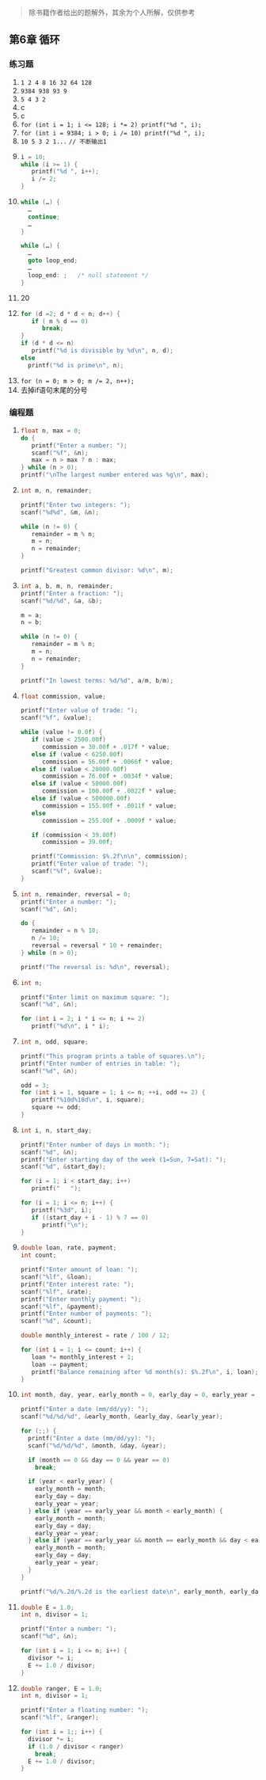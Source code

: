 > 除书籍作者给出的题解外，其余为个人所解，仅供参考

## 第6章 循环

### 练习题

1. `1 2 4 8 16 32 64 128 `
2. `9384 938 93 9 `
3. `5 4 3 2`
4. c
5. c
6. `for (int i = 1; i <= 128; i *= 2) printf("%d ", i);`
7. `for (int i = 9384; i > 0; i /= 10) printf("%d ", i);`
8. `10 5 3 2 1...` `// 不断输出1`
9. ```c
   i = 10;
   while (i >= 1) {
      printf("%d ", i++);
      i /= 2;
   }
   ```
10. ```c
    while (…) {
      …
      continue;
      …
    }

    while (…) {
      …
      goto loop_end;
      …
      loop_end: ;   /* null statement */
    }
    ```
11. 20
12. ```c
    for (d =2; d * d < n; d++) {
       if ( n % d == 0)
          break;
    }
    if (d * d <= n)
       printf("%d is divisible by %d\n", n, d);
    else
      printf("%d is prime\n", n);
    ```
13. `for (n = 0; m > 0; m /= 2, n++);`
14. 去掉if语句末尾的分号

### 编程题

1. ```c
   float n, max = 0;
   do {
      printf("Enter a number: ");
      scanf("%f", &n);
      max = n > max ? n : max;
   } while (n > 0);
   printf("\nThe largest number entered was %g\n", max);
   ```
2. ```c
   int m, n, remainder;

   printf("Enter two integers: ");
   scanf("%d%d", &m, &n);

   while (n != 0) {
      remainder = m % n;
      m = n;
      n = remainder;
   }

   printf("Greatest common divisor: %d\n", m);
   ```
3. ```c
   int a, b, m, n, remainder;
   printf("Enter a fraction: ");
   scanf("%d/%d", &a, &b);

   m = a;
   n = b;

   while (n != 0) {
      remainder = m % n;
      m = n;
      n = remainder;
   }

   printf("In lowest terms: %d/%d", a/m, b/m);
   ```
4. ```c
   float commission, value;

   printf("Enter value of trade: ");
   scanf("%f", &value);

   while (value != 0.0f) {
      if (value < 2500.00f)
         commission = 30.00f + .017f * value;
      else if (value < 6250.00f)
         commission = 56.00f + .0066f * value;
      else if (value < 20000.00f)
         commission = 76.00f + .0034f * value;
      else if (value < 50000.00f)
         commission = 100.00f + .0022f * value;
      else if (value < 500000.00f)
         commission = 155.00f + .0011f * value;
      else
         commission = 255.00f + .0009f * value;

      if (commission < 39.00f)
         commission = 39.00f;

      printf("Commission: $%.2f\n\n", commission);
      printf("Enter value of trade: ");
      scanf("%f", &value);
   }
   ```
5. ```c
   int n, remainder, reversal = 0;
   printf("Enter a number: ");
   scanf("%d", &n);

   do {
      remainder = n % 10;
      n /= 10;
      reversal = reversal * 10 + remainder;
   } while (n > 0);

   printf("The reversal is: %d\n", reversal);
   ```
6. ```c
   int n;

   printf("Enter limit on maximum square: ");
   scanf("%d", &n);

   for (int i = 2; i * i <= n; i += 2)
      printf("%d\n", i * i);
   ```
7. ```c
   int n, odd, square;

   printf("This program prints a table of squares.\n");
   printf("Enter number of entries in table: ");
   scanf("%d", &n);

   odd = 3;
   for (int i = 1, square = 1; i <= n; ++i, odd += 2) {
      printf("%10d%10d\n", i, square);
      square += odd;
   }
   ```
8. ```c
   int i, n, start_day;

   printf("Enter number of days in month: ");
   scanf("%d", &n);
   printf("Enter starting day of the week (1=Sun, 7=Sat): ");
   scanf("%d", &start_day);

   for (i = 1; i < start_day; i++)
      printf("   ");

   for (i = 1; i <= n; i++) {
      printf("%3d", i);
      if ((start_day + i - 1) % 7 == 0)
         printf("\n");
   }
   ```
9. ```c
   double loan, rate, payment;
   int count;

   printf("Enter amount of loan: ");
   scanf("%lf", &loan);
   printf("Enter interest rate: ");
   scanf("%lf", &rate);
   printf("Enter monthly payment: ");
   scanf("%lf", &payment);
   printf("Enter number of payments: ");
   scanf("%d", &count);

   double monthly_interest = rate / 100 / 12;

   for (int i = 1; i <= count; i++) {
      loan *= monthly_interest + 1;
      loan -= payment;
      printf("Balance remaining after %d month(s): $%.2f\n", i, loan);
   }
   ```
10. ```c
    int month, day, year, early_month = 0, early_day = 0, early_year = 0;

    printf("Enter a date (mm/dd/yy): ");
    scanf("%d/%d/%d", &early_month, &early_day, &early_year);

    for (;;) {
      printf("Enter a date (mm/dd/yy): ");
      scanf("%d/%d/%d", &month, &day, &year);

      if (month == 0 && day == 0 && year == 0)
        break;

      if (year < early_year) {
        early_month = month;
        early_day = day;
        early_year = year;
      } else if (year == early_year && month < early_month) {
        early_month = month;
        early_day = day;
        early_year = year;
      } else if (year == early_year && month == early_month && day < early_day) {
        early_month = month;
        early_day = day;
        early_year = year;
      }
    }

    printf("%d/%.2d/%.2d is the earliest date\n", early_month, early_day, early_year);
    ```
11. ```c
    double E = 1.0;
    int n, divisor = 1;

    printf("Enter a number: ");
    scanf("%d", &n);

    for (int i = 1; i <= n; i++) {
      divisor *= i;
      E += 1.0 / divisor;
    }
    ```
12. ```c
    double ranger, E = 1.0;
    int n, divisor = 1;

    printf("Enter a floating number: ");
    scanf("%lf", &ranger);

    for (int i = 1;; i++) {
      divisor *= i;
      if (1.0 / divisor < ranger)
        break;
      E += 1.0 / divisor;
    }
    ```
